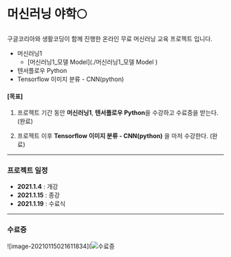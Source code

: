 # 머신러닝 야학🌕

구글코리아와 생활코딩이 함께 진행한 온라인 무료 머신러닝 교육 프로젝트 입니다.

- 머신러닝1
  - [머신러닝1_모델 Model](./머신러닝1_모델 Model )
- 텐서플로우 Python
- Tensorflow 이미지 분류 - CNN(python)



#### [목표]

1. 프로젝트 기간 동안 **머신러닝1**, **텐서플로우 Python**을 수강하고 수료증을 받는다. (완료)

1. 프로젝트 이후 **Tensorflow 이미지 분류 - CNN(python)** 을 마저 수강한다. (완료)

---

### 프로젝트 일정

- **2021.1.4** : 개강
- **2021.1.15** : 종강
- **2021.1.19** : 수료식

---

### 수료증

![image-20210115021611834](![수료증](https://user-images.githubusercontent.com/71415474/115664755-3461db80-a37d-11eb-8359-be2dfad382ff.png)
